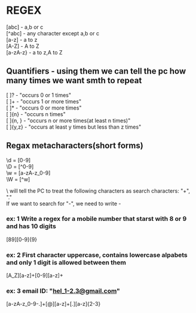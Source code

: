 # REGEX
[abc] - a,b or c  
[^abc] - any character except a,b or c  
[a-z] - a to z  
[A-Z] - A to Z  
[a-zA-z} - a to z,A to Z  
## Quantifiers - using them we can tell the pc how many times we want smth to repeat
[ ]? - "occurs 0 or 1 times"  
[ ]+ - "occurs 1 or more times"  
[ ]* - "occurs 0 or more times"  
[ ]{n} - "occurs n times"  
[ ]{n, } - "occurs n or more times(at least n times)"  
[ ]{y,z} - "occurs at least y times but less than z times"

## Regax metacharacters(short forms)
\d = [0-9]  
\D = [^0-9]  
\w = [a-zA-z_0-9]  
\W = [^w]  

\ will tell the PC to treat the following characters as search characters: "+", "."  
If we want to search for "-", we need to write \-
### ex: 1 Write a regex for a mobile number that starst with 8 or 9 and has 10 digits
[89][0-9]{9}
### ex: 2 First character uppercase, contains lowercase alpabets and only 1 digit is allowed between them
[A_Z][a-z]+[0-9][a-z]+
### ex: 3 email ID: "hel_1-2.3@gmail.com"
[a-zA-z_0-9\-\.]+[@][a-z]+[\.][a-z]{2-3}
